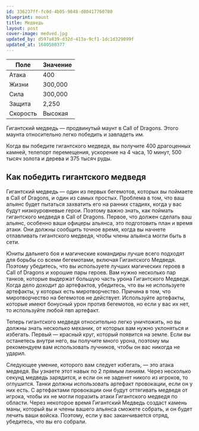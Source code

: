 ```yaml
---
id: 336237ff-fc0d-4b05-9848-d80417760780
blueprint: mount
title: Медведь
layout: post
cover-image: medved.jpg
updated_by: d597a839-d32d-413a-9cf1-1dc1d329099f
updated_at: 1680580377
---
```

Поле  | Значение
------------- | -------------
Атака  | 400
Жизни  | 300,000
Сила  | 300,000
Защита  | 2,250
Скорость  | Высокая

Гигантский медведь — продвинутый маунт в Call of Dragons. Этого маунта относительно легко победить и завладеть им.

Когда вы победите гигантского медведя, вы получите 400 драгоценных камней, телепорт перемещения, ускорение на 4 часа, 10 минут, 500 тысяч золота и дерева и 375 тысяч руды.

## Как победить гигантского медведя

Гигантский медведь — один из первых бегемотов, которых вы поймаете в Call of Dragons, и один из самых простых. Проблема в том, что ваш альянс будет пытаться захватить его на ранних стадиях, когда у вас будут низкоуровневые герои. Поэтому важно знать, как поймать гигантского медведя в Call of Dragons. Первое, что должен сделать ваш альянс, особенно ваши офицеры альянса, это подготовить план и время атаки. Они должны сообщить точное время, когда вы начнете отлавливать гигантского медведя, чтобы члены альянса могли быть в сети.

Юниты дальнего боя и магические командиры лучше всего подходят для борьбы со всеми бегемотами, включая Гигантского Медведя. Поэтому убедитесь, что вы используете лучших магических героев в Call of Dragons и хорошие пары героев. Вам нужно несколько пар танков, которые выдержат большую часть урона Гигантского Медведя. Когда дело доходит до артефактов, убедитесь, что вы не используете артефакты, у которых есть миротворчество. Причина в том, что миротворчество на бегемотов не действует. Используйте артефакты, которые имеют бонусный урон против бегемотов, но если у вас их нет, то используйте любой пвп артефакт.

Теперь гигантского медведя относительно легко уничтожить, но вы должны знать несколько механик, от которых вам нужно уклоняться и избегать. Первый — красный круг, который появится на земле. Если вы останетесь внутри него, вы получите много урона, поэтому мы рекомендуем вам использовать лучников, чтобы он вас никогда не ударил.

Следующее умение, которого вам следует избегать, — это атака медведя. Вы узнаете этот навык по 2 прямым линиям. Через несколько секунд медведь зарядится, и если он не заденет никого из игроков, то оглушится.
Танки должны использовать артефакт провокации, если он у них есть. С артефактами провокации они будут оттягивать медведя от игрока, чтобы их не могли поразить атаки Гигантского медведя по области. Через некоторое время Гигантский Медведь создаст камень маны, который вы и члены вашего альянса сможете собрать, и он будет лечить ваши войска. Поэтому, если у вас заканчивается отряд, убедитесь, что вы его собрали.
